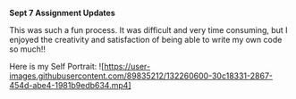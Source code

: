 **Sept 7 Assignment Updates**

This was such a fun process. It was difficult and very time consuming, but I enjoyed the creativity and satisfaction of being able to write my own code so much!! 

Here is my Self Portrait: 
![https://user-images.githubusercontent.com/89835212/132260600-30c18331-2867-454d-abe4-1981b9edb634.mp4]



